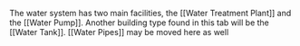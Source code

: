 The water system has two main facilities, the [[Water Treatment Plant]] and the [[Water Pump]]. Another building type found in this tab will be the [[Water Tank]]. [[Water Pipes]] may be moved here as well
